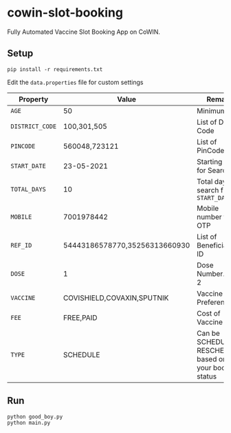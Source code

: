 # cowin-slot-booking
Fully Automated Vaccine Slot Booking App on CoWIN.

## Setup
```
pip install -r requirements.txt
```

Edit the `data.properties` file for custom settings

|Property | Value | Remark |
|--- | --- | --- |
|`AGE` | 50 | Minimum Age |
|`DISTRICT_CODE` | 100,301,505 | List of District Code |
|`PINCODE` | 560048,723121 | List of PinCode |
|`START_DATE` | 23-05-2021 | Starting Date for Search |
|`TOTAL_DAYS` | 10 | Total days to search from `START_DATE` |
|`MOBILE` | 7001978442 | Mobile number for OTP |
|`REF_ID` | 54443186578770,35256313660930 | List of Beneficiary ID |
|`DOSE` | 1 | Dose Number. 1 or 2 |
|`VACCINE` | COVISHIELD,COVAXIN,SPUTNIK | Vaccine Type Preference |
|`FEE` | FREE,PAID | Cost of Vaccine |
|`TYPE` | SCHEDULE | Can be SCHEDULE or RESCHEDULE based on your booking status |

## Run
```
python good_boy.py
python main.py
```
